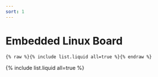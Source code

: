 ```yaml
---
sort: 1
---
```


# Embedded Linux Board

```
{% raw %}{% include list.liquid all=true %}{% endraw %}
```

{% include list.liquid all=true %}

